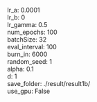 lr_a: 0.0001  
lr_b: 0  
lr_gamma: 0.5  
num_epochs: 100  
batchSize: 32  
eval_interval: 100  
burn_in: 6000  
random_seed: 1  
alpha: 0.1  
d: 1  
save_folder: ./result/result1b/  
use_gpu: False  

